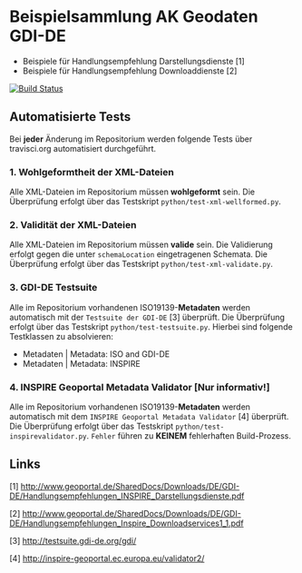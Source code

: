 # Beispielsammlung AK Geodaten GDI-DE 

* Beispiele für Handlungsempfehlung Darstellungsdienste [1]
* Beispiele für Handlungsempfehlung Downloaddienste [2]


[![Build Status](https://travis-ci.org/gdi-de/ak-geodienste.svg)](https://travis-ci.org/gdi-de/ak-geodienste)

## Automatisierte Tests

Bei **jeder** Änderung im Repositorium werden folgende Tests über travisci.org automatisiert durchgeführt.

### 1. Wohlgeformtheit der XML-Dateien
Alle XML-Dateien im Repositorium müssen **wohlgeformt** sein.  Die Überprüfung erfolgt über das Testskript `python/test-xml-wellformed.py`.

### 2. Validität der XML-Dateien 
Alle XML-Dateien im Repositorium müssen **valide** sein. Die Validierung erfolgt gegen die unter `schemaLocation` eingetragenen Schemata. Die Überprüfung erfolgt über das Testskript `python/test-xml-validate.py`.

### 3. GDI-DE Testsuite
Alle im Repositorium vorhandenen ISO19139-**Metadaten** werden automatisch mit der `Testsuite der GDI-DE` [3] überprüft. Die Überprüfung erfolgt über das Testskript `python/test-testsuite.py`.
Hierbei sind folgende Testklassen zu absolvieren:

* Metadaten | Metadata: ISO and GDI-DE
* Metadaten | Metadata: INSPIRE

### 4. INSPIRE Geoportal Metadata Validator [Nur informativ!]
Alle im Repositorium vorhandenen ISO19139-**Metadaten** werden automatisch mit dem `INSPIRE Geoportal Metadata Validator` [4] überprüft. Die Überprüfung erfolgt über das Testskript `python/test-inspirevalidator.py`.
`Fehler` führen zu **KEINEM** fehlerhaften Build-Prozess.

## Links

[1] http://www.geoportal.de/SharedDocs/Downloads/DE/GDI-DE/Handlungsempfehlungen_INSPIRE_Darstellungsdienste.pdf

[2] http://www.geoportal.de/SharedDocs/Downloads/DE/GDI-DE/Handlungsempfehlungen_Inspire_Downloadservices1_1.pdf

[3] http://testsuite.gdi-de.org/gdi/

[4] http://inspire-geoportal.ec.europa.eu/validator2/
